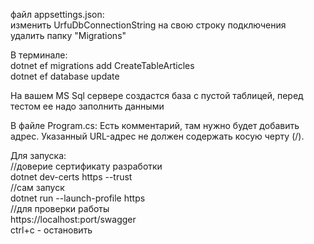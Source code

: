 файл appsettings.json:  
изменить UrfuDbConnectionString на свою строку подключения  
удалить папку "Migrations"

В терминале:  
dotnet ef migrations add CreateTableArticles  
dotnet ef database update  

На вашем MS Sql сервере создастся база с пустой таблицей, перед тестом ее надо заполнить данными

В файле Program.cs:
Есть комментарий, там нужно будет добавить адрес. Указанный URL-адрес не должен содержать косую черту (/).

Для запуска:  
//доверие сертификату разработки  
dotnet dev-certs https --trust  
//сам запуск  
dotnet run --launch-profile https  
//для проверки работы  
https://localhost:port/swagger  
ctrl+c - остановить  
